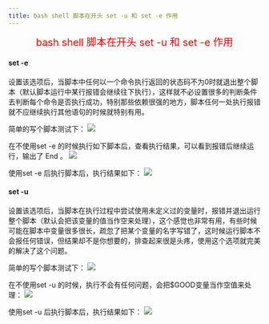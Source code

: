 ```yaml
---
title: bash shell 脚本在开头 set -u 和 set -e 作用
---
```


<div style="color:red;font-size:20px;text-align:center">bash shell 脚本在开头 set -u 和 set -e 作用</div>


#### set -e

设置该选项后，当脚本中任何以一个命令执行返回的状态码不为0时就退出整个脚本（默认脚本运行中某行报错会继续往下执行），这样就不必设置很多的判断条件去判断每个命令是否执行成功，特别那些依赖很强的地方，脚本任何一处执行报错就不应继续执行其他语句的时候就特别有用。

简单的写个脚本测试下：
![](./shell-script.jpg '')

在不使用set -e 的时候执行如下脚本后，查看执行结果，可以看到报错后继续运行，输出了 End 。
![](./shell-script-exec-normal.jpg '')

使用set -e 后执行脚本后，执行结果如下：
![](./shell-script-exec-with-e.jpg '')

#### set -u

设置该选项后，当脚本在执行过程中尝试使用未定义过的变量时，报错并退出运行整个脚本（默认会把该变量的值当作空来处理），这个感觉也非常有用，有些时候可能在脚本中变量很多很长，疏忽了把某个变量的名字写错了，这时候运行脚本不会报任何错误，但结果却不是你想要的，排查起来很是头疼，使用这个选项就完美的解决了这个问题。

简单的写个脚本测试下：
![](./shell-script-02.jpg '')

在不使用set -u 的时候，执行不会有任何问题，会把$GOOD变量当作空值来处理：
![](./shell-script-exec-normal-02.jpg '')

使用set -u 后执行脚本后，执行结果如下：
![](./shell-script-exec-with-u.jpg '')